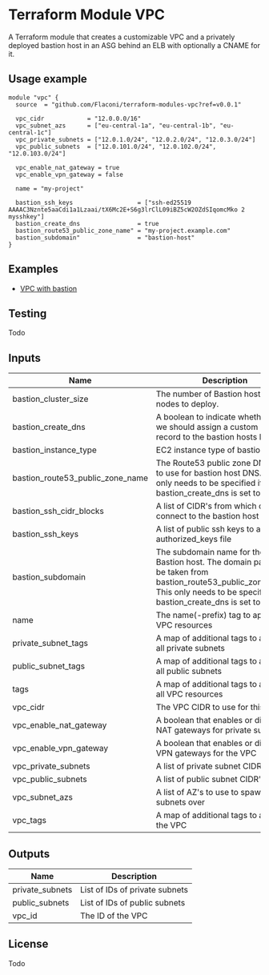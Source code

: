 # Terraform Module VPC

A Terraform module that creates a customizable VPC and a privately deployed bastion host in an ASG
behind an ELB with optionally a CNAME for it.

## Usage example

```hcl
module "vpc" {
  source  = "github.com/Flaconi/terraform-modules-vpc?ref=v0.0.1"

  vpc_cidr            = "12.0.0.0/16"
  vpc_subnet_azs      = ["eu-central-1a", "eu-central-1b", "eu-central-1c"]
  vpc_private_subnets = ["12.0.1.0/24", "12.0.2.0/24", "12.0.3.0/24"]
  vpc_public_subnets  = ["12.0.101.0/24", "12.0.102.0/24", "12.0.103.0/24"]

  vpc_enable_nat_gateway = true
  vpc_enable_vpn_gateway = false

  name = "my-project"

  bastion_ssh_keys                  = ["ssh-ed25519 AAAAC3Nznte5aaCdi1a1Lzaai/tX6Mc2E+S6g3lrClL09iBZ5cW2OZdSIqomcMko 2 mysshkey"]
  bastion_create_dns                = true
  bastion_route53_public_zone_name" = "my-project.example.com"
  bastion_subdomain"                = "bastion-host"
}
```

## Examples

* [VPC with bastion](examples/vpc-with-bastion/)

## Testing

Todo

## Inputs

| Name | Description | Type | Default | Required |
|------|-------------|:----:|:-----:|:-----:|
| bastion_cluster_size | The number of Bastion host server nodes to deploy. | string | `1` | no |
| bastion_create_dns | A boolean to indicate whether or not we should assign a custom DNS record to the bastion hosts ELB. | string | `false` | no |
| bastion_instance_type | EC2 instance type of bastion host. | string | `t2.micro` | no |
| bastion_route53_public_zone_name | The Route53 public zone DNS name to use for bastion host DNS. This only needs to be specified if bastion_create_dns is set to true. | string | `` | no |
| bastion_ssh_cidr_blocks | A list of CIDR's from which one can connect to the bastion host ELB | list | `<list>` | no |
| bastion_ssh_keys | A list of public ssh keys to add to authorized_keys file | list | - | yes |
| bastion_subdomain | The subdomain name for the Bastion host. The domain part will be taken from bastion_route53_public_zone_name. This only needs to be specified if bastion_create_dns is set to true. | string | `bastion` | no |
| name | The name(-prefix) tag to apply to all VPC resources | string | - | yes |
| private_subnet_tags | A map of additional tags to apply to all private subnets | map | `<map>` | no |
| public_subnet_tags | A map of additional tags to apply to all public subnets | map | `<map>` | no |
| tags | A map of additional tags to apply to all VPC resources | map | `<map>` | no |
| vpc_cidr | The VPC CIDR to use for this VPC. | string | - | yes |
| vpc_enable_nat_gateway | A boolean that enables or disables NAT gateways for private subnets | string | - | yes |
| vpc_enable_vpn_gateway | A boolean that enables or disables a VPN gateways for the VPC | string | - | yes |
| vpc_private_subnets | A list of private subnet CIDR's | list | - | yes |
| vpc_public_subnets | A list of public subnet CIDR's | list | - | yes |
| vpc_subnet_azs | A list of AZ's to use to spawn subnets over | list | - | yes |
| vpc_tags | A map of additional tags to apply to the VPC | map | `<map>` | no |

## Outputs

| Name | Description |
|------|-------------|
| private_subnets | List of IDs of private subnets |
| public_subnets | List of IDs of public subnets |
| vpc_id | The ID of the VPC |

## License

Todo

